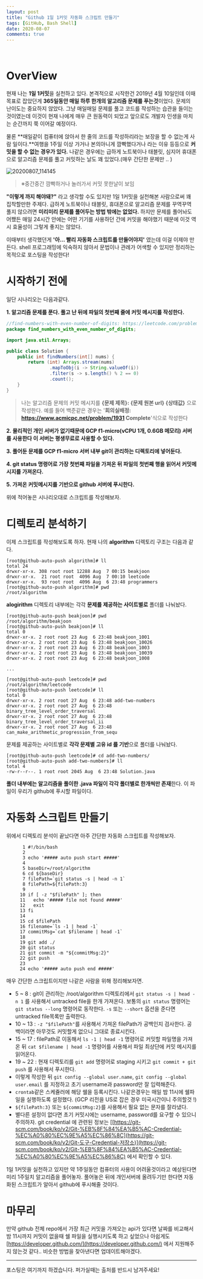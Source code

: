 ```yaml
---
layout: post
title: "Github 1일 1커밋 자동화 스크립트 만들기"
tags: [GitHub, Bash Shell]
date: 2020-08-07
comments: true
---
```




<br>

# OverView

현재 나는 **1일 1커밋**을 실천하고 있다. 본격적으로 시작한건 2019년 4월 10일인데 이때 목표로 잡았던게 **365일동안 매일 하루 한개의 알고리즘 문제를 푸는것**이었다. 문제의 난이도는 중요하지 않았다. 그냥 매일매일 문제를 풀고 코드를 작성하는 습관을 들이는 것이였는데 이것이 현재 나에게 매우 큰 원동력이 되었고 앞으로도 개발자 인생을 마치는 순간까지 쭉 이어갈 예정이다.

물론 **매일같이 컴퓨터에 앉아서 한 줄의 코드를 작성하리라는 보장을 할 수 없는게 사람 일이다.**여행을 1주일 이상 가거나 본의아니게 깜빡했다거나 라는 이유 등등으로 **커밋을 할 수 없는 경우가 있다.** 나같은 경우에는 급하게 노트북이나 태블릿, 심지어 휴대폰으로 알고리즘 문제를 풀고 커밋하는 날도 꽤 있었다.(매우 간단한 문제만 .. )

![20200807_114145](https://user-images.githubusercontent.com/30790184/89610209-ebccc580-d8b4-11ea-9eee-ea1889292d6b.png)

> ※중간중간 깜빡하거나 놀러가서 커밋 못한날이 보임

**"이렇게 까지 해야돼?"** 라고 생각할 수도 있지만 1일 1커밋을 실천해본 사람으로써 꽤 집착할만한 주제다. 급하게 노트북이나 태블릿, 휴대폰으로 알고리즘 문제를 꾸역꾸역 풀지 않으려면 **미리미리 문제를 풀어두는 방법 밖에는 없었다.** 하지만 문제를 풀어놔도 어쨌든 매일 24시간 안에는 어떤 기기를 사용하던 간에 커밋을 해야했기 때문에 이것 역시 효율성이 그렇게 좋지는 않았다.

이때부터 생각했던게 **'아... 빨리 자동화 스크립트를 만들어야지'** 였는데 이걸 이제야 만든다. shell 프로그래밍에 익숙하지 않아서 문법이나 관례가 어색할 수 있지만 정리하는 목적으로 포스팅을 작성한다!

# 시작하기 전에

일단 시나리오는 다음과같다.

**1. 알고리즘 문제를 푼다. 풀고 난 뒤에 파일의 첫번째 줄에 커밋 메시지를 작성한다.**

```java
//find-numbers-with-even-number-of-digits: https://leetcode.com/problems/find-numbers-with-even-number-of-digits/ Complete
package find_numbers_with_even_number_of_digits;

import java.util.Arrays;

public class Solution {
    public int findNumbers(int[] nums) {
        return (int) Arrays.stream(nums)
                .mapToObj(i -> String.valueOf(i))
                .filter(s -> s.length() % 2 == 0)
                .count();
    }
}
```

> 나는 알고리즘 문제의 커밋 메시지를 **{문제 제목}: {문제 원본 url} {상태값}** 으로 작성한다. 예를 들어 백준같은 경우는 '**회의실배정: https://www.acmicpc.net/problem/1931 Complete**'식으로 작성한다

**2. 물리적인 개인 서버가 없기때문에 GCP f1-micro(vCPU 1개, 0.6GB 메모리) 서버를 사용한다 이 서버는 평생무료로 사용할 수 있다.**

**3. 풀어둔 문제를 GCP f1-micro 서버 내부 git이 관리하는 디렉토리에 넣어둔다.**

**4. git status 명령어로 가장 첫번째 파일을 가져온 뒤 파일의 첫번째 행을 읽어서 커밋메시지를 가져온다.**

**5. 가져온 커밋메시지를 기반으로 github 서버에 푸시한다.**

위에 적어놓은 시나리오대로 스크립트를 작성해보자.

# 디렉토리 분석하기

이제 스크립트를 작성해보도록 하자. 현재 나의 **algorithm** 디렉토리 구조는 다음과 같다.

```
[root@github-auto-push algorithm]# ll
total 24
drwxr-xr-x. 308 root root 12288 Aug  7 00:15 beakjoon
drwxr-xr-x.  21 root root  4096 Aug  7 00:10 leetcode
drwxr-xr-x.  93 root root  4096 Aug  6 23:48 programmers
[root@github-auto-push algorithm]# pwd
/root/algorithm
```

**alogirithm** 디렉토리 내부에는 각각 **문제를 제공하는 사이트별로** 폴더를 나눠놨다.

```
[root@github-auto-push beakjoon]# pwd
/root/algorithm/beakjoon
[root@github-auto-push beakjoon]# ll
total 0
drwxr-xr-x. 2 root root 23 Aug  6 23:48 beakjoon_1001
drwxr-xr-x. 2 root root 23 Aug  6 23:48 beakjoon_10026
drwxr-xr-x. 2 root root 23 Aug  6 23:48 beakjoon_1003
drwxr-xr-x. 2 root root 23 Aug  6 23:48 beakjoon_10039
drwxr-xr-x. 2 root root 23 Aug  6 23:48 beakjoon_1008

...

[root@github-auto-push leetcode]# pwd
/root/algorithm/leetcode
[root@github-auto-push leetcode]# ll
total 0
drwxr-xr-x. 2 root root 27 Aug  6 23:48 add-two-numbers
drwxr-xr-x. 2 root root 27 Aug  6 23:48 binary_tree_level_order_traversal
drwxr-xr-x. 2 root root 27 Aug  6 23:48 binary_tree_level_order_traversal_ii
drwxr-xr-x. 2 root root 27 Aug  6 23:48 can_make_arithmetic_progression_from_sequ

```

문제를 제공하는 사이트별로 **각각 문제별 고유 id 를 기반**으로 폴더를 나눠놨다.

```
[root@github-auto-push leetcode]# cd add-two-numbers/
[root@github-auto-push add-two-numbers]# ll
total 4
-rw-r--r--. 1 root root 2045 Aug  6 23:48 Solution.java
```

**폴더 내부에는 알고리즘을 풀이한 .java 파일이 각각 폴더별로 한개씩만 존재**한다. 이 파일이 우리가 github에 푸시할 파일이다.

# 자동화 스크립트 만들기

위에서 디렉토리 분석이 끝났다면 아주 간단한 자동화 스크립트를 작성해보자.

```shell
      1 #!/bin/bash
      2 
      3 echo '##### auto push start #####'
      4 
      5 baseDir=/root/algorithm
      6 cd ${baseDir}
      7 filePath=`git status -s | head -n 1`
      8 filePath=${filePath:3}
      9 
     10 if [ -z "$filePath" ]; then
     11   echo '##### file not found #####'
     12   exit
     13 fi
     14 
     15 cd $filePath
     16 filename=`ls -1 | head -1`
     17 commitMsg=`cat $filename | head -1`
     18 
     19 git add ./
     20 git status
     21 git commit -m "${commitMsg:2}"
     22 git push
     23 
     24 echo '##### auto push end #####'
```

매우 간단한 스크립트이지만 나같은 사람을 위해 정리해보자면.

- 5 ~ 8 : git이 관리하는 /root/algorithm 디렉토리에서 `git status -s | head -n 1` 를 사용해서 untracked file을 한개 가져온다. 보통의 `git status` 명령어는 `git status --long` 명령어로 동작한다. `-s` 또는 `--short` 옵션을 준다면 untracked file목록만 출력한다.
- 10 ~ 13 : ` -z "$filePath" `를 사용해서 가져온 filePath가 공백인지 검사한다. 공백이라면 아무것도 커밋할게 없으니 그대로 종료시킨다.
- 15 ~ 17 : filePath로 이동해서 `ls -1 | head -1` 명령어로 커밋할 파일명을 가져온 뒤 `cat $filename | head -1` 명령어를 사용해서 파일 최상단에 커밋 메시지를 읽어온다.
- 19 ~ 22 : 현재 디렉토리를 `git add` 명령어로 staging 시키고 `git commit + git push` 를 사용해서 푸시한다.
- 이렇게 작성한 뒤 `git config --global user.name`, `git config --global user.email` 를 지정하고 초기 username과 password만 잘 입력해준다.
- `crontab`같은 스케쥴러에 해당 쉘을 등록시킨다. 나같은경우는 매일 밤 11시에 쉘파일을 실행하도록 설정했다. (GCP 리전을 US로 잡은 경우 미국시간이니 주의할것 !)
- `${filePath:3}` 또는 `${commitMsg:2}`를 사용해서 필요 없는 문자를 잘라냈다.
- 별다른 설정이 없다면 초기 커밋시에는 username, password를 요구할 수 있으니 주의하자. git credential 에 관련된 정보는 [[https://git-scm.com/book/ko/v2/Git-%EB%8F%84%EA%B5%AC-Credential-%EC%A0%80%EC%9E%A5%EC%86%8C](https://git-scm.com/book/ko/v2/Git-도구-Credential-저장소)](https://git-scm.com/book/ko/v2/Git-%EB%8F%84%EA%B5%AC-Credential-%EC%A0%80%EC%9E%A5%EC%86%8C) 에서 확인할 수 있다.

1일 1커밋을 실천하고 있지만 약 1주일동안 컴퓨터의 사용이 어려울것이라고 예상된다면 미리 1주일치 알고리즘을 풀어놓자. 풀어놓은 뒤에 개인서버에 올려두기만 한다면 자동화된 스크립트가 알아서 github에 푸시해줄 것이다.

# 마무리

만약 github 전체 repo에서 가장 최근 커밋을 가져오는 api가 있다면 날짜를 비교해서 밤 11시까지 커밋이 없을때 쉘 파일을 실행시키도록 하고 싶었으나 아쉽게도 [https://developer.github.com/](https://developer.github.com/) 에서 지원해주지 않는것 같다.. 비슷한 방법을 찾아낸다면 업데이트해야겠다.



<hr>
포스팅은 여기까지 하겠습니다. 퍼가실때는 출처를 반드시 남겨주세요!
<br>


